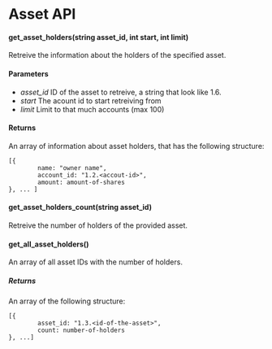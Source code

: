 Asset API
=========

#### get_asset_holders(string asset_id, int start, int limit)

Retreive the information about the holders of the specified asset.

#### Parameters
- *asset_id* ID of the asset to retreive, a string that look like 1.6.<id-of-the-asset>
- *start* The acount id to start retreiving from
- *limit* Limit to that much accounts (max 100)

#### Returns
An array of information about asset holders, that has the following structure:
```
[{
        name: "owner name",
        account_id: "1.2.<accout-id>",
        amount: amount-of-shares
}, ... ]
```

#### get_asset_holders_count(string asset_id)

Retreive the number of holders of the provided asset.

#### get_all_asset_holders()

An array of all asset IDs with the number of holders.

##### Returns

An array of the following structure:
```
[{
        asset_id: "1.3.<id-of-the-asset>",
        count: number-of-holders
}, ...]
```
